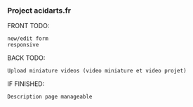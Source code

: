 ### Project acidarts.fr

FRONT TODO:

    new/edit form
    responsive
    
BACK TODO:

    Upload miniature videos (video miniature et video projet)

IF FINISHED:

    Description page manageable